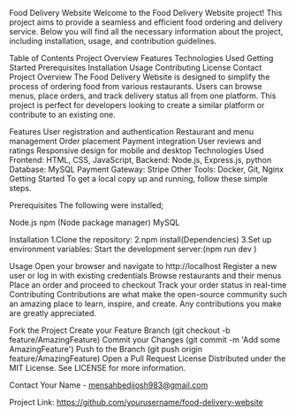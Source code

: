 Food Delivery Website
Welcome to the Food Delivery Website project! This project aims to provide a seamless and efficient food ordering and delivery service. Below you will find all the necessary information about the project, including installation, usage, and contribution guidelines.

Table of Contents
Project Overview
Features
Technologies Used
Getting Started
Prerequisites
Installation
Usage
Contributing
License
Contact
Project Overview
The Food Delivery Website is designed to simplify the process of ordering food from various restaurants. Users can browse menus, place orders, and track delivery status all from one platform. This project is perfect for developers looking to create a similar platform or contribute to an existing one.

Features
User registration and authentication
Restaurant and menu management
Order placement
Payment integration
User reviews and ratings
Responsive design for mobile and desktop
Technologies Used
Frontend: HTML, CSS, JavaScript,
Backend: Node.js, Express.js, python
Database: MySQL
Payment Gateway: Stripe
Other Tools: Docker, Git, Nginx
Getting Started
To get a local copy up and running, follow these simple steps.

Prerequisites
The following were installed;

Node.js
npm (Node package manager)
MySQL

Installation
1.Clone the repository:
2.npm install(Dependencies)
3.Set up environment variables:
Start the development server:(npm run dev
)

Usage
Open your browser and navigate to http://localhost
Register a new user or log in with existing credentials
Browse restaurants and their menus
Place an order and proceed to checkout
Track your order status in real-time
Contributing
Contributions are what make the open-source community such an amazing place to learn, inspire, and create. Any contributions you make are greatly appreciated.

Fork the Project
Create your Feature Branch (git checkout -b feature/AmazingFeature)
Commit your Changes (git commit -m 'Add some AmazingFeature')
Push to the Branch (git push origin feature/AmazingFeature)
Open a Pull Request
License
Distributed under the MIT License. See LICENSE for more information.

Contact
Your Name - mensahbedijosh983@gmail.com

Project Link: https://github.com/yourusername/food-delivery-website



